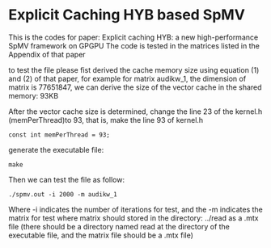 # Explicit Caching HYB based SpMV
This is the codes for paper: Explicit caching HYB: a new high-performance SpMV framework on GPGPU 
The code is tested in the matrices listed in the Appendix of that paper

to test the file please fist derived the cache memory size using equation (1) and (2) of that paper, 
for example for matrix audikw_1, the dimension of matrix is 77651847, we can derive the size 
of the vector cache in the shared memory: 93KB

After the vector cache size is determined, change the line 23 of the kernel.h (memPerThread)to 93, that is, make the line 93 of kernel.h
```
const int memPerThread = 93;
```
generate the executable file:
```
make
```

Then we can test the file as follow:
```
./spmv.out -i 2000 -m audikw_1
```

Where -i indicates the number of iterations for test, and the -m indicates the matrix for test
where matrix should stored in the directory: ../read as a .mtx file (there should be a directory
named read at the directory of the executable file, and the matrix file should be a 
.mtx file)
